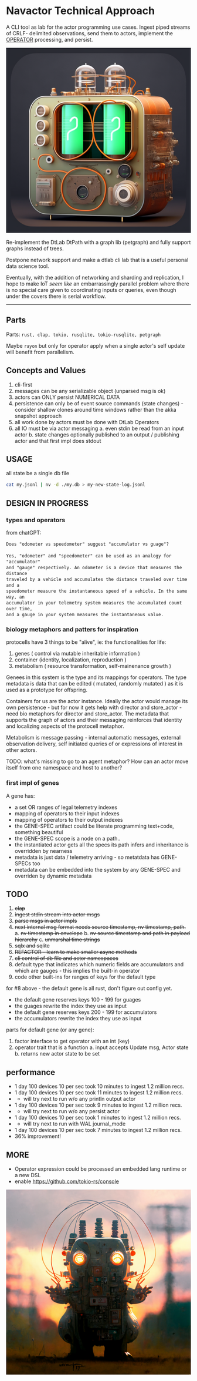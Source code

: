 Navactor Technical Approach
====================

A CLI tool as lab for the actor programming use cases.  Ingest piped streams of
CRLF- delimited observations, send them to actors, implement the [OPERATOR](https://github.com/DTLaboratory/dtlab-scala-alligator#operator-api) 
processing, and persist.

![Fun Mutation of DtLab Graphic](images/dtlab-mutant-4.png)

Re-implement the DtLab DtPath with a graph lib (petgraph) and fully support graphs instead of trees.

Postpone network support and make a dtlab cli lab that is a useful personal
data science tool.

Eventually, with the addition of networking and sharding and replication, I hope
to make IoT *seem like* an embarrassingly parallel problem where there is no
special care given to coordinating inputs or queries, even though under
the covers there is serial workflow.

----------

Parts
----------

Parts: `rust, clap, tokio, rusqlite, tokio-rusqlite, petgraph`

Maybe `rayon` but only for operator apply when a single actor's self update
will benefit from parallelism.

Concepts and Values
---------------

1. cli-first
2. messages can be any serializable object (unparsed msg is ok)
3. actors can ONLY persist NUMERICAL DATA
3. persistence can only be of event source commands (state changes) - consider shallow clones around time windows rather than the akka snapshot approach
4. all work done by actors must be done with DtLab Operators
5. all IO must be via actor messaging
  a. even stdin be read from an input actor
  b. state changes optionally published to an output / publishing actor and that first impl does stdout

USAGE
---------------

all state be a single db file

```bash
cat my.jsonl | nv -d ./my.db > my-new-state-log.jsonl
```

DESIGN IN PROGRESS
--------

### types and operators

from chatGPT:

```
Does "odometer vs speedometer" suggest "accumulator vs guage"?

Yes, "odometer" and "speedometer" can be used as an analogy for "accumulator"
and "gauge" respectively. An odometer is a device that measures the distance
traveled by a vehicle and accumulates the distance traveled over time and a
speedometer measure the instantaneous speed of a vehicle. In the same way, an
accumulator in your telemetry system measures the accumulated count over time,
and a gauge in your system measures the instantaneous value.
```

### biology metaphors and patters for inspiration

protocells have 3 things to be "alive", ie: the functionalities for life:

1. genes ( control via mutable inheritable information )
2. container (identity, localization, reproduction )
3. metabolism ( resource transformation, self-mainenance growth )

Genees in this system is the type and its mappings for operators.  The type
metadata is data that can be edited ( mutated, randomly mutated ) as it is
used as a prototype for offspring.

Containers for us are the actor instance.  Ideally the actor would manage its
own persistence - but for now it gets help with director and store_actor - need
bio metaphors for director and store_actor.  The metadata that supports the
graph of actors and their messaging reinforces that identity and localizing
aspects of the protocell metaphor.

Metabolism is message passing - internal automatic messages, external observation
delivery, self initiated queries of or expressions of interest in other actors.

TODO: what's missing to go to an agent metaphor?  How can an actor move itself
from one namespace and host to another?

### first impl of genes

A gene has:
* a set OR ranges of legal telemetry indexes
* mapping of operators to their input indexes
* mapping of operators to their output indexes
* the GENE-SPEC artifact could be literate programming text+code, something beautiful
* the GENE-SPEC scope is a node on a path.. 
* the instantiated actor gets all the specs its path infers and inheritance is overridden by nearness
* metadata is just data / telemetry arriving - so metatdata has GENE-SPECs too
* metadata can be embedded into the system by any GENE-SPEC and overriden by dynamic metadata

TODO
--------

1. ~~clap~~
2. ~~ingest stdin stream into actor msgs~~
3. ~~parse msgs in actor impls~~
4. ~~next internal msg format needs source timestamp, nv timestamp, path.~~
  a. ~~nv timestamp in envelope~~
  b. ~~nv source timestamp and path in payload hierarchy~~
  c. ~~unmarshal time strings~~
5. ~~sqlx and sqlite~~
6. ~~REFACTOR - learn to make smaller async methods~~
7. ~~cli control of db file and actor namespaces~~
8. default type that indicates which numeric fields are accumulators and which are gauges - this implies the built-in operator
9. code other built-ins for ranges of keys for the default type

for #8 above - the default gene is all rust, don't figure out config yet.
* the default gene reserves keys 100 - 199 for guages
* the guages rewrite the index they use as input
* the default gene reserves keys 200 - 199 for accumulators
* the accumulators rewrite the index they use as input

parts for default gene (or any gene):
1. factor interface to get operator with an int (key)
1. operator trait that is a function
  a. input accepts Update msg, Actor state
  b. returns new actor state to be set

performance 
------------

* 1 day 100 devices 10 per sec took 10 minutes to ingest 1.2 million recs.
* 1 day 100 devices 10 per sec took 11 minutes to ingest 1.2 million recs.
* - will try next to run w/o any println output actor
* 1 day 100 devices 10 per sec took 9 minutes to ingest 1.2 million recs.
* - will try next to run w/o any persist actor
* 1 day 100 devices 10 per sec took 1 minutes to ingest 1.2 million recs.
* - will try next to run with WAL journal_mode
* 1 day 100 devices 10 per sec took 7 minutes to ingest 1.2 million recs.
* 36% improvement!


MORE
---------

* Operator expression could be processed an embedded lang runtime or a new DSL
* enable https://github.com/tokio-rs/console

![Fun Mutation of DtLab Graphic](images/diodes-1.png)
